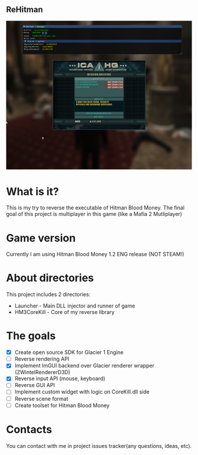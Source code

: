 ReHitman
--------

![Image description](GitHub/index_preview.png)

What is it?
===========

This is my try to reverse the executable of Hitman Blood Money. The final goal of this project is multiplayer in this game (like a Mafia 2 Mutliplayer)

Game version
=============

Currently I am using Hitman Blood Money 1.2 ENG release (NOT STEAM!)

About directories
==================

This project includes 2 directories:

 * Launcher    - Main DLL injector and runner of game
 * HM3CoreKill - Core of my reverse library

The goals
=========

 - [x] Create open source SDK for Glacier 1 Engine
 - [ ] Reverse rendering API
 - [x] Implement ImGUI backend over Glacier renderer wrapper (ZWintelRendererD3D)
 - [x] Reverse input API (mouse, keyboard)
 - [ ] Reverse GUI API
 - [ ] Implement custom widget with logic on CoreKill.dll side
 - [ ] Reverse scene format
 - [ ] Create toolset for Hitman Blood Money

 Contacts
=========

You can contact with me in project issues tracker(any questions, ideas, etc).
